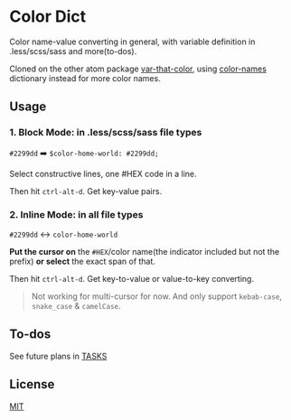 # Color Dict

Color name-value converting in general, with variable definition in .less/scss/sass and more(to-dos).

Cloned on the other atom package [var-that-color](https://atom.io/packages/var-that-color), using [color-names](https://github.com/meodai/color-names) dictionary instead for more color names.

## Usage

### 1. Block Mode: in .less/scss/sass file types

`#2299dd` ➡️ `$color-home-world: #2299dd;`

Select constructive lines, one #HEX code in a line.

Then hit `ctrl-alt-d`. Get key-value pairs.

### 2. Inline Mode: in all file types

`#2299dd` ↔️ `color-home-world`

**Put the cursor on** the `#HEX`/color name(the indicator included but not the prefix) **or select** the exact span of that.

Then hit `ctrl-alt-d`. Get key-to-value or value-to-key converting.

> Not working for multi-cursor for now. And only support `kebab-case`, `snake_case` & `camelCase`.

## To-dos

See future plans in [TASKS](https://github.com/ibafly/atom--color-dict/blob/master/TASKS.md)

## License
[MIT](https://opensource.org/licenses/mit-license.php)
